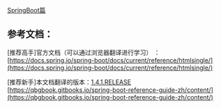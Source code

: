 [SpringBoot篇](/springbootpian.md)

## 参考文档：

\[推荐高手\]官方文档（可以通过浏览器翻译进行学习） ：[https://docs.spring.io/spring-boot/docs/current/reference/htmlsingle/](https://docs.spring.io/spring-boot/docs/current/reference/htmlsingle/) 

\[推荐新手\]本文档翻译的版本：[1.4.1.RELEASE](http://docs.spring.io/spring-boot/docs/1.4.1.RELEASE/reference/htmlsingle/)   [https://qbgbook.gitbooks.io/spring-boot-reference-guide-zh/content/](https://qbgbook.gitbooks.io/spring-boot-reference-guide-zh/content/)



